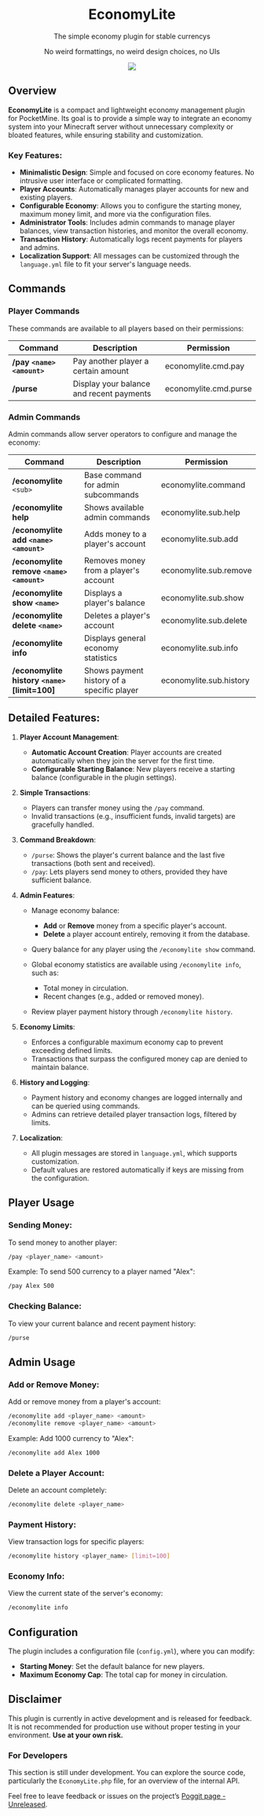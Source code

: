 <div align="center">
  <h1>EconomyLite</h1>
  <p>The simple economy plugin for stable currencys</p>
  <p>No weird formattings, no weird design choices, no UIs</p>
  <a href="https://poggit.pmmp.io/p/EconomyLite"><img src="https://poggit.pmmp.io/shield.state/EconomyLite"></a>
</div>

## Overview
**EconomyLite** is a compact and lightweight economy management plugin for PocketMine. Its goal is to provide a simple way to integrate an economy system into your Minecraft server without unnecessary complexity or bloated features, while ensuring stability and customization.

### Key Features:
- **Minimalistic Design**: Simple and focused on core economy features. No intrusive user interface or complicated formatting.
- **Player Accounts**: Automatically manages player accounts for new and existing players.
- **Configurable Economy**: Allows you to configure the starting money, maximum money limit, and more via the configuration files.
- **Administrator Tools**: Includes admin commands to manage player balances, view transaction histories, and monitor the overall economy.
- **Transaction History**: Automatically logs recent payments for players and admins.
- **Localization Support**: All messages can be customized through the `language.yml` file to fit your server's language needs.

## Commands

### Player Commands
These commands are available to all players based on their permissions:

| Command | Description | Permission |
| --- | --- | --- |
| **/pay `<name>` `<amount>`** | Pay another player a certain amount | economylite.cmd.pay |
| **/purse** | Display your balance and recent payments | economylite.cmd.purse |

### Admin Commands
Admin commands allow server operators to configure and manage the economy:

| Command | Description | Permission |
| --- | --- | --- |
| **/economylite** `<sub>` | Base command for admin subcommands | economylite.command |
| **/economylite help** | Shows available admin commands | economylite.sub.help |
| **/economylite add `<name>` `<amount>`** | Adds money to a player's account | economylite.sub.add |
| **/economylite remove `<name>` `<amount>`** | Removes money from a player's account | economylite.sub.remove |
| **/economylite show `<name>`** | Displays a player's balance | economylite.sub.show |
| **/economylite delete `<name>`** | Deletes a player's account | economylite.sub.delete |
| **/economylite info** | Displays general economy statistics | economylite.sub.info |
| **/economylite history `<name>` [limit=100]** | Shows payment history of a specific player | economylite.sub.history |

## Detailed Features:
1. **Player Account Management**:
    - **Automatic Account Creation**: Player accounts are created automatically when they join the server for the first time.
    - **Configurable Starting Balance**: New players receive a starting balance (configurable in the plugin settings).

2. **Simple Transactions**:
    - Players can transfer money using the `/pay` command.
    - Invalid transactions (e.g., insufficient funds, invalid targets) are gracefully handled.

3. **Command Breakdown**:
    - `/purse`: Shows the player's current balance and the last five transactions (both sent and received).
    - `/pay`: Lets players send money to others, provided they have sufficient balance.

4. **Admin Features**:
    - Manage economy balance:
        - **Add** or **Remove** money from a specific player's account.
        - **Delete** a player account entirely, removing it from the database.

    - Query balance for any player using the `/economylite show` command.
    - Global economy statistics are available using `/economylite info`, such as:
        - Total money in circulation.
        - Recent changes (e.g., added or removed money).

    - Review player payment history through `/economylite history`.

5. **Economy Limits**:
    - Enforces a configurable maximum economy cap to prevent exceeding defined limits.
    - Transactions that surpass the configured money cap are denied to maintain balance.

6. **History and Logging**:
    - Payment history and economy changes are logged internally and can be queried using commands.
    - Admins can retrieve detailed player transaction logs, filtered by limits.

7. **Localization**:
    - All plugin messages are stored in `language.yml`, which supports customization.
    - Default values are restored automatically if keys are missing from the configuration.

## Player Usage
### Sending Money:
To send money to another player:
``` bash
/pay <player_name> <amount>
```
Example: To send 500 currency to a player named "Alex":
``` bash
/pay Alex 500
```
### Checking Balance:
To view your current balance and recent payment history:
``` bash
/purse
```

## Admin Usage
### Add or Remove Money:
Add or remove money from a player's account:
``` bash
/economylite add <player_name> <amount>
/economylite remove <player_name> <amount>
```
Example: Add 1000 currency to "Alex":
``` bash
/economylite add Alex 1000
```
### Delete a Player Account:
Delete an account completely:
``` bash
/economylite delete <player_name>
```
### Payment History:
View transaction logs for specific players:
``` bash
/economylite history <player_name> [limit=100]
```
### Economy Info:
View the current state of the server's economy:
``` bash
/economylite info
```

## Configuration
The plugin includes a configuration file (`config.yml`), where you can modify:
- **Starting Money**: Set the default balance for new players.
- **Maximum Economy Cap**: The total cap for money in circulation.

## Disclaimer
This plugin is currently in active development and is released for feedback. It is not recommended for production use without proper testing in your environment.
**Use at your own risk.**
### For Developers

This section is still under development. You can explore the source code, particularly the `EconomyLite.php` file, for an overview of the internal API.

Feel free to leave feedback or issues on the project’s [Poggit page - Unreleased]().